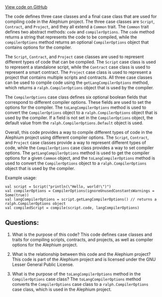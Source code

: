 [View code on GitHub](https://github.com/alephium/alephium/blob/master/api/src/main/scala/org/alephium/api/model/Compile.scala)

The code defines three case classes and a final case class that are used for compiling code in the Alephium project. The three case classes are `Script`, `Contract`, and `Project`, and they all extend a `Common` trait. The `Common` trait defines two abstract methods: `code` and `compilerOptions`. The `code` method returns a string that represents the code to be compiled, while the `compilerOptions` method returns an optional `CompilerOptions` object that contains options for the compiler. 

The `Script`, `Contract`, and `Project` case classes are used to represent different types of code that can be compiled. The `Script` case class is used to represent a standalone script, while the `Contract` case class is used to represent a smart contract. The `Project` case class is used to represent a project that contains multiple scripts and contracts. All three case classes can be used to compile code using the `getLangCompilerOptions` method, which returns a `ralph.CompilerOptions` object that is used by the compiler. 

The `CompilerOptions` case class defines six optional boolean fields that correspond to different compiler options. These fields are used to set the options for the compiler. The `toLangCompilerOptions` method is used to convert the `CompilerOptions` object to a `ralph.CompilerOptions` object that is used by the compiler. If a field is not set in the `CompilerOptions` object, the default value from the `ralph.CompilerOptions.Default` object is used.

Overall, this code provides a way to compile different types of code in the Alephium project using different compiler options. The `Script`, `Contract`, and `Project` case classes provide a way to represent different types of code, while the `CompilerOptions` case class provides a way to set compiler options. The `getLangCompilerOptions` method is used to get the compiler options for a given `Common` object, and the `toLangCompilerOptions` method is used to convert the `CompilerOptions` object to a `ralph.CompilerOptions` object that is used by the compiler. 

Example usage:

```
val script = Script("println(\"Hello, world!\")")
val compilerOptions = CompilerOptions(ignoreUnusedConstantsWarnings = Some(true))
val langCompilerOptions = script.getLangCompilerOptions() // returns a ralph.CompilerOptions object
val compiledScript = compile(script.code, langCompilerOptions)
```
## Questions: 
 1. What is the purpose of this code?
   This code defines case classes and traits for compiling scripts, contracts, and projects, as well as compiler options for the Alephium project.

2. What is the relationship between this code and the Alephium project?
   This code is part of the Alephium project and is licensed under the GNU Lesser General Public License.

3. What is the purpose of the `toLangCompilerOptions` method in the `CompilerOptions` case class?
   The `toLangCompilerOptions` method converts the `CompilerOptions` case class to a `ralph.CompilerOptions` case class, which is used in the Alephium project.